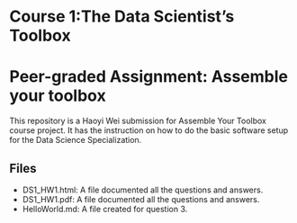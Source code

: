 # Course 1:The Data Scientist’s Toolbox

# Peer-graded Assignment: Assemble your toolbox

This repository is a Haoyi Wei submission for Assemble Your Toolbox
course project. It has the instruction on how to do the basic software
setup for the Data Science Specialization.

## Files

-   DS1_HW1.html: A file documented all the questions and answers.
-   DS1_HW1.pdf: A file documented all the questions and answers.
-   HelloWorld.md: A file created for question 3.
